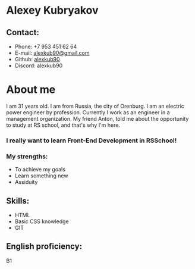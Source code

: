 # Alexey Kubryakov

## Contact:
- Phone: +7 953 451 62 64
- E-mail: alexkub90@gmail.com
- Github: [alexkub90](https://github.com/alexkub90)
- Discord: alexkub90

# About me

I am 31 years old. I am from Russia, the city of Orenburg. I am an electric power engineer by profession. Currently I work as an engineer in a management organization. My friend Anton, told me about the opportunity to study at RS school, and that's why I'm here. 

### I really want to learn Front-End Development in RSSchool!

### My strengths:
- To achieve my goals
- Learn something new
- Assiduity

## Skills:
- HTML
- Basic CSS knowledge
- GIT

## English proficiency:
B1
